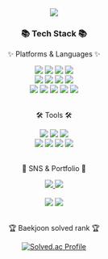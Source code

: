 <div align=center>
<img src="https://capsule-render.vercel.app/api?type=waving&color=auto&height=200&section=header&text=Just Do Codigging!&fontSize=50" />
</div>


<div align=center>
	<h3>📚 Tech Stack 📚</h3>
	<p>✨ Platforms & Languages ✨</p>
  <div align=center>
      <img src="https://img.shields.io/badge/java-F80000?style=for-the-badge&logo=oracle&logoColor=white">
      <img src="https://img.shields.io/badge/springboot-6DB33F?style=for-the-badge&logo=springboot&logoColor=white">
      <img src="https://img.shields.io/badge/jpa-6DB33F?style=for-the-badge&logo=spring&logoColor=white">
      <img src="https://img.shields.io/badge/MyBatis-000000?style=for-the-badge&logo=MyBatis&logoColor=white">
    <br>
      <img src="https://img.shields.io/badge/postgresql-4169E1?style=for-the-badge&logo=postgresql&logoColor=white">
      <img src="https://img.shields.io/badge/mysql-4479A1?style=for-the-badge&logo=mysql&logoColor=white">
      <img src="https://img.shields.io/badge/docker-2496ED?style=for-the-badge&logo=docker&logoColor=white">
      <img src="https://img.shields.io/badge/kubernetes-326CE5?style=for-the-badge&logo=kubernetes&logoColor=white">
    <br>
      <img src="https://img.shields.io/badge/html5-E34F26?style=for-the-badge&logo=html5&logoColor=white">
      <img src="https://img.shields.io/badge/css3-1572B6?style=for-the-badge&logo=css3&logoColor=white">
      <img src="https://img.shields.io/badge/javascript-F7DF1E?style=for-the-badge&logo=javascript&logoColor=white">
      <img src="https://img.shields.io/badge/react-61DAFB?style=for-the-badge&logo=react&logoColor=white">
      <img src="https://img.shields.io/badge/vite-646CFF?style=for-the-badge&logo=vite&logoColor=white">

  </div>
</div>

<br>
<div align=center>
<p>🛠️ Tools 🛠️</p>
</div>

<div align=center>
  <img src="https://img.shields.io/badge/Eclipse IDE-2C2255?style=for-the-badge&logo=EclipseIDE&logoColor=white">
  <img src="https://img.shields.io/badge/intellij idea-8756a8?style=for-the-badge&logo=intellijidea&logoColor=white">
  <img src="https://img.shields.io/badge/Visual Studio Code-007ACC?style=for-the-badge&logo=VisualStudioCode&logoColor=white">
  <br>
  <img src="https://img.shields.io/badge/apache tomcat-F8DC75?style=for-the-badge&logo=apachetomcat&logoColor=white">
  <img src="https://img.shields.io/badge/nginx-009639?style=for-the-badge&logo=nginx&logoColor=white">
  <img src="https://img.shields.io/badge/AWS-FF9900?style=for-the-badge&logo=amazon&logoColor=white">
  <img src="https://img.shields.io/badge/github-000000?style=for-the-badge&logo=github&logoColor=white">
</div>
<br>

<div align=center>
	<p>🎨 SNS & Portfolio 🎨</p>
</div>
<div align=center>
	<a href="https://trustone0418.tistory.com/">
    <img src="https://img.shields.io/badge/Blog-FF9800?style=flat&logo=github&logoColor=white /">
	</a>
	<a href="mailto:truestone0418@naver.com">
		<img src="https://img.shields.io/badge/Mail-30B980?style=flat&logo=Gmail&logoColor=white" />
	</a>
<!-- 	<a href="https://gentle-snowboard-1c6.notion.site/Yermi-5e8c65dba4df4ab09e83665cf2ee001d">
		<img src="https://img.shields.io/badge/Notion-000000?style=flat&logo=Notion&logoColor=white" />
	</a> -->
</div>

<br>
<div align=center>
<img src="https://github-readme-stats.vercel.app/api/top-langs/?username=tjdaniel1&layout=compact">
<img src="https://github-readme-stats.vercel.app/api?username=tjdaniel1&show_icons=true">

<br>
<br>

<p>🏆 Baekjoon solved rank 🏆</p>

[![Solved.ac Profile](http://mazassumnida.wtf/api/v2/generate_badge?boj=truestone0418)](https://solved.ac/truestone0418)
</div>







<!--
**tjdaniel1/tjdaniel1** is a ✨ _special_ ✨ repository because its `README.md` (this file) appears on your GitHub profile.

Here are some ideas to get you started:

- 🔭 I’m currently working on ...
- 🌱 I’m currently learning ...
- 👯 I’m looking to collaborate on ...
- 🤔 I’m looking for help with ...
- 💬 Ask me about ...
- 📫 How to reach me: ...
- 😄 Pronouns: ...
- ⚡ Fun fact: ...
-->
